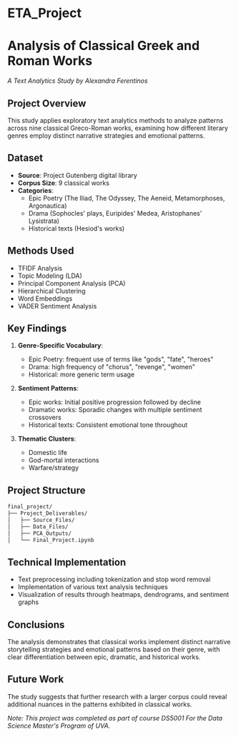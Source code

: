 # ETA_Project

# Analysis of Classical Greek and Roman Works
*A Text Analytics Study by Alexandra Ferentinos*

## Project Overview
This study applies exploratory text analytics methods to analyze patterns across nine classical Greco-Roman works, examining how different literary genres employ distinct narrative strategies and emotional patterns.

## Dataset
- **Source**: Project Gutenberg digital library
- **Corpus Size**: 9 classical works
- **Categories**:
  - Epic Poetry (The Iliad, The Odyssey, The Aeneid, Metamorphoses, Argonautica)
  - Drama (Sophocles' plays, Euripides' Medea, Aristophanes' Lysistrata)
  - Historical texts (Hesiod's works)

## Methods Used
- TFIDF Analysis
- Topic Modeling (LDA)
- Principal Component Analysis (PCA)
- Hierarchical Clustering
- Word Embeddings
- VADER Sentiment Analysis

## Key Findings
1. **Genre-Specific Vocabulary**:
   - Epic Poetry: frequent use of terms like "gods", "fate", "heroes"
   - Drama: high frequency of "chorus", "revenge", "women"
   - Historical: more generic term usage

2. **Sentiment Patterns**:
   - Epic works: Initial positive progression followed by decline
   - Dramatic works: Sporadic changes with multiple sentiment crossovers
   - Historical texts: Consistent emotional tone throughout

3. **Thematic Clusters**:
   - Domestic life
   - God-mortal interactions
   - Warfare/strategy

## Project Structure

```bash
final_project/
├── Project_Deliverables/
│   ├── Source_Files/
│   ├── Data_Files/
│   ├── PCA_Outputs/
│   └── Final_Project.ipynb
```

## Technical Implementation
- Text preprocessing including tokenization and stop word removal
- Implementation of various text analysis techniques
- Visualization of results through heatmaps, dendrograms, and sentiment graphs

## Conclusions
The analysis demonstrates that classical works implement distinct narrative storytelling strategies and emotional patterns based on their genre, with clear differentiation between epic, dramatic, and historical works.

## Future Work
The study suggests that further research with a larger corpus could reveal additional nuances in the patterns exhibited in classical works.

*Note: This project was completed as part of course DS5001 For the Data Science Master's Program of UVA.*

